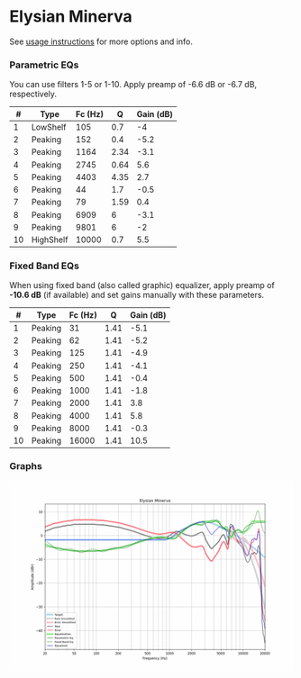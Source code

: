 # Elysian Minerva
See [usage instructions](https://github.com/jaakkopasanen/AutoEq#usage) for more options and info.

### Parametric EQs
You can use filters 1-5 or 1-10. Apply preamp of -6.6 dB or -6.7 dB, respectively.

|   # | Type      |   Fc (Hz) |    Q |   Gain (dB) |
|-----|-----------|-----------|------|-------------|
|   1 | LowShelf  |       105 | 0.7  |        -4   |
|   2 | Peaking   |       152 | 0.4  |        -5.2 |
|   3 | Peaking   |      1164 | 2.34 |        -3.1 |
|   4 | Peaking   |      2745 | 0.64 |         5.6 |
|   5 | Peaking   |      4403 | 4.35 |         2.7 |
|   6 | Peaking   |        44 | 1.7  |        -0.5 |
|   7 | Peaking   |        79 | 1.59 |         0.4 |
|   8 | Peaking   |      6909 | 6    |        -3.1 |
|   9 | Peaking   |      9801 | 6    |        -2   |
|  10 | HighShelf |     10000 | 0.7  |         5.5 |

### Fixed Band EQs
When using fixed band (also called graphic) equalizer, apply preamp of **-10.6 dB** (if available) and set gains manually with these parameters.

|   # | Type    |   Fc (Hz) |    Q |   Gain (dB) |
|-----|---------|-----------|------|-------------|
|   1 | Peaking |        31 | 1.41 |        -5.1 |
|   2 | Peaking |        62 | 1.41 |        -5.2 |
|   3 | Peaking |       125 | 1.41 |        -4.9 |
|   4 | Peaking |       250 | 1.41 |        -4.1 |
|   5 | Peaking |       500 | 1.41 |        -0.4 |
|   6 | Peaking |      1000 | 1.41 |        -1.8 |
|   7 | Peaking |      2000 | 1.41 |         3.8 |
|   8 | Peaking |      4000 | 1.41 |         5.8 |
|   9 | Peaking |      8000 | 1.41 |        -0.3 |
|  10 | Peaking |     16000 | 1.41 |        10.5 |

### Graphs
![](./Elysian%20Minerva.png)
